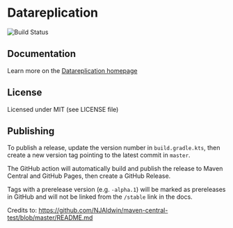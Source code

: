 # Datareplication
![Build Status]([https://github.com/datareplication/datareplication-java/actions/workflows/maven-publish.yml/badge.svg](https://github.com/datareplication/datareplication-java/actions/workflows/build.yml/badge.svg))

## Documentation
Learn more on the [Datareplication homepage](https://www.datareplication.io)

## License

Licensed under MIT (see LICENSE file)

## Publishing

To publish a release, update the version number in `build.gradle.kts`, then create a new version tag pointing to the latest commit in `master`.

The GitHub action will automatically build and publish the release to Maven Central and GitHub Pages, then create a GitHub Release.

Tags with a prerelease version (e.g. `-alpha.1`) will be marked as prereleases in GitHub and will not be linked from the `/stable` link in the docs.

Credits to: https://github.com/NJAldwin/maven-central-test/blob/master/README.md
